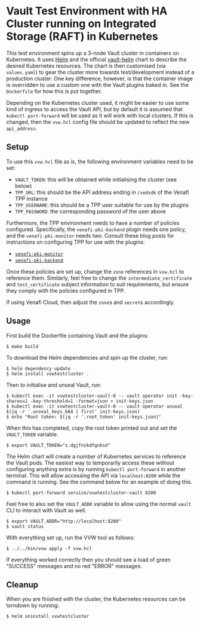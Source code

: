 # Vault Test Environment with HA Cluster running on Integrated Storage (RAFT) in Kubernetes

This test environment spins up a 3-node Vault cluster in containers on Kubernetes.
It uses [Helm](https://helm.sh) and the official [vault-helm](https://github.com/hashicorp/vault-helm) chart to describe the desired Kubernetes resources.
The chart is then customised (via `values.yaml`) to gear the cluster more towards test/development instead of a production cluster.
One key difference, however, is that the container image is overridden to use a custom one with the Vault plugins baked in.
See the `Dockerfile` for how this is put together.

Depending on the Kubernetes cluster used, it might be easier to use some kind of ingress to access the Vault API, but by default it is assumed that `kubectl port-forward` will be used as it will work with local clusters.
If this is changed, then the `vvw.hcl` config file should be updated to reflect the new `api_address`.

## Setup

To use this `vvw.hcl` file as is, the following environment variables need to be set:

- `VAULT_TOKEN`: this will be obtained while initialising the cluster (see below)
- `TPP_URL`: this should be the API address ending in `/vedsdk` of the Venafi TPP instance
- `TPP_USERNAME`: this should be a TPP user suitable for use by the plugins
- `TPP_PASSWORD`: the corresponding password of the user above

Furthermore, the TPP environment needs to have a number of policies configured.
Specifically, the `venafi-pki-backend` plugin needs one policy, and the `venafi-pki-monitor` needs two.
Consult these blog posts for instructions on configuring TPP for use with the plugins:

- [`venafi-pki-monitor`](https://medium.com/hashicorp-engineering/vault-integration-patterns-with-venafi-21c3626cdcdb)
- [`venafi-pki-backend`](https://medium.com/hashicorp-engineering/vault-integration-patterns-with-venafi-part-2-ff6a5fcc3d3d)

Once these policies are set up, change the `zone` references in `vvw.hcl` to reference them.
Similarly, feel free to change the `intermediate_certificate` and `test_certificate` subject information to suit requirements, but ensure they comply with the policies configured in TPP.

If using Venafi Cloud, then adjust the `zone`s and `secret`s accordingly.

## Usage

First build the Dockerfile containing Vault and the plugins:

```shell
$ make build
```

To download the Helm dependencies and spin up the cluster, run:

```shell
$ helm dependency update
$ helm install vvwtestcluster .
```

Then to initialise and unseal Vault, run:

```shell
$ kubectl exec -it vvwtestcluster-vault-0 -- vault operator init -key-shares=1 -key-threshold=1 -format=json > init-keys.json
$ kubectl exec -it vvwtestcluster-vault-0 -- vault operator unseal $(jq -r '.unseal_keys_b64 | first' init-keys.json)
$ echo "Root token: $(jq -r '.root_token' init-keys.json)"
```

When this has completed, copy the root token printed out and set the `VAULT_TOKEN` variable.

```shell
$ export VAULT_TOKEN="s.dgjfnskdfgnksd"
```

The Helm chart will create a number of Kubernetes services to reference the Vault pods.
The easiest way to temporarily access these without configuring anything extra is by running `kubectl port-forward` in another terminal.
This will allow accessing the API via `localhost:8200` while the command is running.
See the command below for an example of doing this.

```shell
$ kubectl port-forward service/vvwtestcluster-vault 8200
```

Feel free to also set the `VAULT_ADDR` variable to allow using the normal `vault` CLI to interact with Vault as well.

```shell
$ export VAULT_ADDR="http://localhost:8200"
$ vault status
```

With everything set up, run the VVW tool as follows:

```shell
$ ../../bin/vvw apply -f vvw.hcl
```

If everything worked correctly then you should see a load of green "SUCCESS" messages and no red "ERROR" messages.

## Cleanup

When you are finished with the cluster, the Kubernetes resources can be torndown by running:

```shell
$ helm uninstall vvwtestcluster
```
